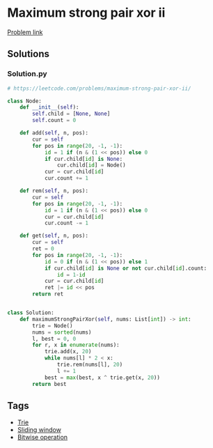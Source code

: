 # Maximum strong pair xor ii

[Problem link](https://leetcode.com/problems/maximum-strong-pair-xor-ii/)

## Solutions


### Solution.py
```py
# https://leetcode.com/problems/maximum-strong-pair-xor-ii/

class Node:
    def __init__(self):
        self.child = [None, None]
        self.count = 0

    def add(self, n, pos):
        cur = self
        for pos in range(20, -1, -1):
            id = 1 if (n & (1 << pos)) else 0
            if cur.child[id] is None:
                cur.child[id] = Node()
            cur = cur.child[id]
            cur.count += 1

    def rem(self, n, pos):
        cur = self
        for pos in range(20, -1, -1):
            id = 1 if (n & (1 << pos)) else 0
            cur = cur.child[id]
            cur.count -= 1

    def get(self, n, pos):
        cur = self
        ret = 0
        for pos in range(20, -1, -1):
            id = 0 if (n & (1 << pos)) else 1
            if cur.child[id] is None or not cur.child[id].count:
                id = 1-id
            cur = cur.child[id]
            ret |= id << pos
        return ret


class Solution:
    def maximumStrongPairXor(self, nums: List[int]) -> int:
        trie = Node()
        nums = sorted(nums)
        l, best = 0, 0
        for r, x in enumerate(nums):
            trie.add(x, 20)
            while nums[l] * 2 < x:
                trie.rem(nums[l], 20)
                l += 1
            best = max(best, x ^ trie.get(x, 20))
        return best
```
## Tags

* [Trie](/Collections/trie.md#trie)
* [Sliding window](/Collections/sliding-window.md#sliding-window)
* [Bitwise operation](/Collections/bitwise-operation.md#bitwise-operation)
